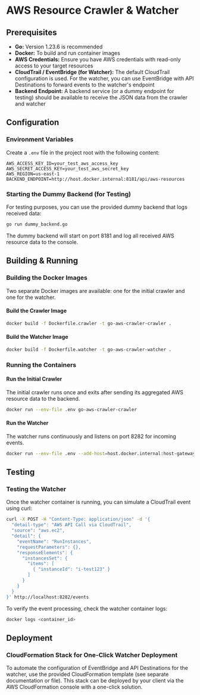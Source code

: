 # AWS Resource Crawler & Watcher

## Prerequisites

- **Go:** Version 1.23.6 is recommended
- **Docker:** To build and run container images
- **AWS Credentials:** Ensure you have AWS credentials with read-only access to your target resources
- **CloudTrail / EventBridge (for Watcher):** The default CloudTrail configuration is used. For the watcher, you can use EventBridge with API Destinations to forward events to the watcher's endpoint
- **Backend Endpoint:** A backend service (or a dummy endpoint for testing) should be available to receive the JSON data from the crawler and watcher

## Configuration

### Environment Variables

Create a `.env` file in the project root with the following content:

```dotenv
AWS_ACCESS_KEY_ID=your_test_aws_access_key
AWS_SECRET_ACCESS_KEY=your_test_aws_secret_key
AWS_REGION=us-east-1
BACKEND_ENDPOINT=http://host.docker.internal:8181/api/aws-resources
```

### Starting the Dummy Backend (for Testing)

For testing purposes, you can use the provided dummy backend that logs received data:

```bash
go run dummy_backend.go
```

The dummy backend will start on port 8181 and log all received AWS resource data to the console.

## Building & Running

### Building the Docker Images

Two separate Docker images are available: one for the initial crawler and one for the watcher.

#### Build the Crawler Image

```bash
docker build -f Dockerfile.crawler -t go-aws-crawler-crawler .
```

#### Build the Watcher Image

```bash
docker build -f Dockerfile.watcher -t go-aws-crawler-watcher .
```

### Running the Containers

#### Run the Initial Crawler

The initial crawler runs once and exits after sending its aggregated AWS resource data to the backend.

```bash
docker run --env-file .env go-aws-crawler-crawler
```

#### Run the Watcher

The watcher runs continuously and listens on port 8282 for incoming events.

```bash
docker run --env-file .env --add-host=host.docker.internal:host-gateway -p 8282:8282 go-aws-crawler-watcher
```

## Testing

### Testing the Watcher

Once the watcher container is running, you can simulate a CloudTrail event using curl:

```bash
curl -X POST -H "Content-Type: application/json" -d '{
  "detail-type": "AWS API Call via CloudTrail",
  "source": "aws.ec2",
  "detail": {
    "eventName": "RunInstances",
    "requestParameters": {},
    "responseElements": {
      "instancesSet": {
        "items": [
          { "instanceId": "i-test123" }
        ]
      }
    }
  }
}' http://localhost:8282/events
```

To verify the event processing, check the watcher container logs:

```bash
docker logs <container_id>
```

## Deployment

### CloudFormation Stack for One-Click Watcher Deployment

To automate the configuration of EventBridge and API Destinations for the watcher, use the provided CloudFormation template (see separate documentation or file). This stack can be deployed by your client via the AWS CloudFormation console with a one-click solution.
